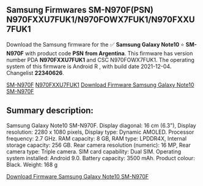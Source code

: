 <h2>Samsung Firmwares SM-N970F(PSN) N970FXXU7FUK1/N970FOWX7FUK1/N970FXXU7FUK1</h2>
Download the Samsung firmware for the ✅ <strong>Samsung Galaxy Note10 </strong> ⭐ <strong>SM-N970F</strong> with product code <strong>PSN</strong> <strong> from Argentina</strong>. This firmware has version number PDA <strong>N970FXXU7FUK1</strong> and CSC N970FOWX7FUK1. The operating system of this firmware is Android R , with build date 2021-12-04. Changelist <strong>22340626</strong>.


[SM-N970F](https://samfirm.shop/samsung/model/SM-N970F)
[N970FXXU7FUK1](https://samfirm.shop/samsung/pda/N970FXXU7FUK1)
[Download Firmware Samsung Galaxy Note10 SM-N970F](https://samfirm.shop/samsung/firmware/480163)
<h2>Summary description:</h2>
<p>Samsung Galaxy Note10 SM-N970F. Display diagonal: 16 cm (6.3"), Display resolution: 2280 x 1080 pixels, Display type: Dynamic AMOLED. Processor frequency: 2.7 GHz. RAM capacity: 8 GB, RAM type: LPDDR4X, Internal storage capacity: 256 GB. Rear camera resolution (numeric): 16 MP, Rear camera type: Triple camera. SIM card capability: Dual SIM. Operating system installed: Android 9.0. Battery capacity: 3500 mAh. Product colour: Black. Weight: 168 g</p>


[Download Firmware Samsung Galaxy Note10 SM-N970F](https://samfirm.shop/samsung/firmware/480163)
